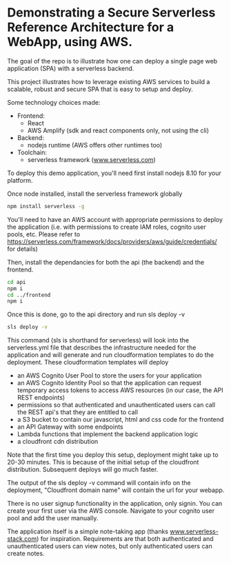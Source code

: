 # Demonstrating a Secure Serverless Reference Architecture for a WebApp, using AWS.
The goal of the repo is to illustrate how one can deploy a single page web application (SPA) with a serverless backend.

This project illustrates how to leverage existing AWS services to build a scalable, robust and secure SPA that is easy to setup and deploy.

Some technology choices made:
- Frontend:
  - React
  - AWS Amplify (sdk and react components only, not using the cli)
- Backend:
  - nodejs runtime (AWS offers other runtimes too)
- Toolchain:
  - serverless framework (www.serverless.com)

To deploy this demo application, you'll need first install nodejs 8.10 for your platform.

Once node installed, install the serverless framework globally

```bash
npm install serverless -g
```

You'll need to have an AWS account with appropriate permissions to deploy the application (i.e. with permissions to create IAM roles, cognito user pools, etc. Please refer to https://serverless.com/framework/docs/providers/aws/guide/credentials/ for details)

Then, install the dependancies for both the api (the backend) and the frontend.

```bash
cd api
npm i
cd ../frontend
npm i
```

Once this is done, go to the api directory and run sls deploy -v

```bash
sls deploy -v
```
This command (sls is shorthand for serverless) will look into the serverless.yml file that describes the infrastructure needed for the application and will generate and run cloudformation templates to do the deployment. These cloudformation templates will deploy

- an AWS Cognito User Pool to store the users for your application
- an AWS Cognito Identity Pool so that the application can request temporary access tokens to access AWS resources (in our case, the API REST endpoints)
- permissions so that authenticated and unauthenticated users can call the REST api's that they are entitled to call
- a S3 bucket to contain our javascript, html and css code for the frontend
- an API Gateway with some endpoints
- Lambda functions that implement the backend application logic
- a cloudfront cdn distribution

Note that the first time you deploy this setup, deployment might take up to 20-30 minutes. This is because of the initial setup of the cloudfront distribution. Subsequent deploys will go much faster. 

The output of the sls deploy -v command will contain info on the deployment, "Cloudfront domain name" will contain the url for your webapp.

There is no user signup functionality in the application, only signin. You can create your first user via the AWS console. Navigate to your cognito user pool and add the user manually. 

The application itself is a simple note-taking app (thanks www.serverless-stack.com) for inspiration. Requirements are that both authenticated and unauthenticated users can view notes, but only authenticated users can create notes.